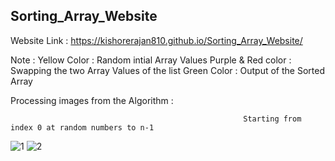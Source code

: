 ## Sorting_Array_Website

Website Link : https://kishorerajan810.github.io/Sorting_Array_Website/

Note :
   Yellow Color : Random intial Array Values
   Purple & Red color : Swapping the two Array Values of the list
   Green Color : Output of the Sorted Array

Processing images from the Algorithm :

                                                        Starting from index 0 at random numbers to n-1

![1](https://user-images.githubusercontent.com/56103513/120932959-92703580-c715-11eb-83f8-3a693cf9475e.PNG)
![2](https://user-images.githubusercontent.com/56103513/120932968-9b610700-c715-11eb-9395-ef1228b54880.PNG)

 
